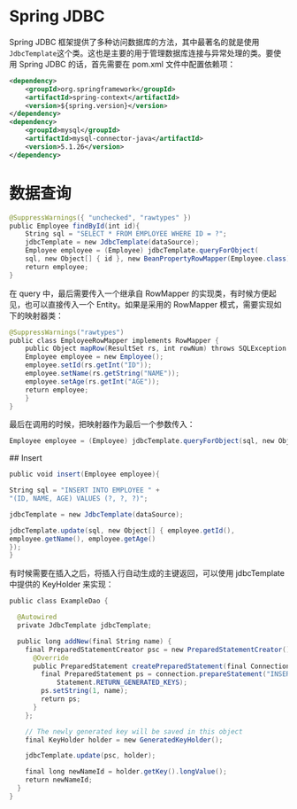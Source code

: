 ﻿# Spring JDBC

Spring JDBC 框架提供了多种访问数据库的方法，其中最著名的就是使用`JdbcTemplate`这个类。这也是主要的用于管理数据库连接与异常处理的类。要使用 Spring JDBC 的话，首先需要在 pom.xml 文件中配置依赖项：

```xml
<dependency>
    <groupId>org.springframework</groupId>
    <artifactId>spring-context</artifactId>
    <version>${spring.version}</version>
</dependency>
<dependency>
    <groupId>mysql</groupId>
    <artifactId>mysql-connector-java</artifactId>
    <version>5.1.26</version>
</dependency>
```

# 数据查询

```java
@SuppressWarnings({ "unchecked", "rawtypes" })
public Employee findById(int id){
    String sql = "SELECT * FROM EMPLOYEE WHERE ID = ?";
    jdbcTemplate = new JdbcTemplate(dataSource);
    Employee employee = (Employee) jdbcTemplate.queryForObject(
    sql, new Object[] { id }, new BeanPropertyRowMapper(Employee.class));
    return employee;
}
```

在 query 中，最后需要传入一个继承自 RowMapper 的实现类，有时候方便起见，也可以直接传入一个 Entity。如果是采用的 RowMapper 模式，需要实现如下的映射器类：

```java
@SuppressWarnings("rawtypes")
public class EmployeeRowMapper implements RowMapper	{
    public Object mapRow(ResultSet rs, int rowNum) throws SQLException {
    Employee employee = new Employee();
    employee.setId(rs.getInt("ID"));
    employee.setName(rs.getString("NAME"));
    employee.setAge(rs.getInt("AGE"));
    return employee;
    }
}
```

最后在调用的时候，把映射器作为最后一个参数传入：

```java
Employee employee = (Employee) jdbcTemplate.queryForObject(sql, new Object[] { id }, new EmployeeRowMapper());
```

## Insert

```java
public void insert(Employee employee){

String sql = "INSERT INTO EMPLOYEE " +
"(ID, NAME, AGE) VALUES (?, ?, ?)";

jdbcTemplate = new JdbcTemplate(dataSource);

jdbcTemplate.update(sql, new Object[] { employee.getId(),
employee.getName(), employee.getAge()
});
}
```

有时候需要在插入之后，将插入行自动生成的主键返回，可以使用 jdbcTemplate 中提供的 KeyHolder 来实现：

```java
public class ExampleDao {

  @Autowired
  private JdbcTemplate jdbcTemplate;

  public long addNew(final String name) {
    final PreparedStatementCreator psc = new PreparedStatementCreator() {
      @Override
      public PreparedStatement createPreparedStatement(final Connection connection) throws SQLException {
        final PreparedStatement ps = connection.prepareStatement("INSERT INTO `names` (`name`) VALUES (?)",
            Statement.RETURN_GENERATED_KEYS);
        ps.setString(1, name);
        return ps;
      }
    };

    // The newly generated key will be saved in this object
    final KeyHolder holder = new GeneratedKeyHolder();

    jdbcTemplate.update(psc, holder);

    final long newNameId = holder.getKey().longValue();
    return newNameId;
  }
}
```
